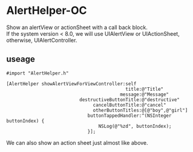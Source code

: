 # AlertHelper-OC

Show an alertView or actionSheet with a call back block.<br>
If the system version < 8.0, we will use UIAlertView  or UIActionSheet, otherwise, UIAlertController.

useage
---
```
#import "AlertHelper.h"
```
```
[AlertHelper showAlertViewForViewController:self
                                            title:@"Title"
                                          message:@"Message"
                           destructiveButtonTitle:@"destructive"
                                cancelButtonTitle:@"cancel"
                                otherButtonTitles:@[@"boy",@"girl"]
                              buttonTappedHandler:^(NSInteger buttonIndex) {
                                  NSLog(@"%zd", buttonIndex);
                              }];

  ```
  
  We can also show an action sheet just almost like above.
